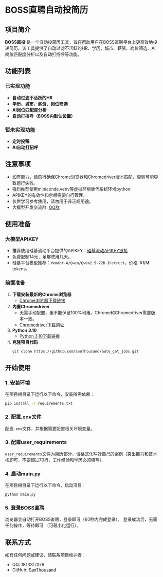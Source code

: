 # BOSS直聘自动投简历

## 项目简介

**BOSS直投** 是一个自动投简历工具，旨在帮助用户在BOSS直聘平台上更高效地投递简历。该工具提供了自动过滤不活跃的HR、学历、城市、薪资、岗位筛选、AI岗位匹配度分析以及自动打招呼等功能。
## 功能列表

### 已实现功能
- **自动过滤不活跃的HR**
- **学历、城市、薪资、岗位筛选**
- **AI岗位匹配度分析**
- **自动打招呼（BOSS内默认设置）**

### 暂未实现功能
- **定时投稿**
- **AI自动打招呼**

## 注意事项
- 如有能力，请自行确保Chrome浏览器和Chromedriver版本匹配，否则可能导致运行失败。
- 强烈推荐使用miniconda,venv等虚拟环境替代系统环境python
- APIKEY的有效性和余额需要自行管理。
- 仅供学习参考使用，请勿用于非正规用途。
- 大模型开发交流群: [QQ群](https://qm.qq.com/q/oTCtCdWX8A)

## 使用准备

### 大模型APIKEY
- 推荐使用硅基流动平台提供的APIKEY：[硅基流动APIKEY链接](https://cloud.siliconflow.cn/i/u7QBt2Hh)
- 免费配额14元，足够使用几天。
- 硅基平台模型推荐：`Vendor-A/Qwen/Qwen2.5-72B-Instruct`，价格: ¥1/M tokens。

### 前置准备
1. **下载安装最新的Chrome浏览器**
   - [Chrome浏览器下载链接](https://www.google.cn/chrome/)
2. **内置Chromedriver**
   - 无需手动配置，但不能保证100%可用。Chrome和Chromedriver需要版本一致。
   - [Chromedriver下载网址](https://googlechromelabs.github.io/chrome-for-testing)
3. **Python 3.10**
   - [Python 3.10下载链接](https://www.python.org/downloads/)
4. **克隆项目代码**
   ```bash
   git clone https://github.com/SanThousand/auto_get_jobs.git
   ```

## 开始使用

### 1. 安装环境
在项目根目录下运行以下命令，安装所需依赖：
```bash
pip install -r requirements.txt
```

### 2. 配置.env文件
配置`.env`文件，并根据需要配置相关环境变量。

### 3. 配置user_requirements
`user_requirements`文件为简历部分，请格式化写好自己的案例（突出能力和技术栈即可，不要超过70行，工作经验和学历必须填写）。

### 4. 启动main.py
在项目根目录下运行以下命令，启动项目：
```bash
python main.py
```
### 5. 登录BOSS直聘
浏览器会自动打开BOSS直聘，登录即可（60秒内完成登录）。
登录成功后，无需任何操作，等待即可 （可最小化运行）。

## 联系方式
如有任何问题或建议，请联系项目维护者：
- QQ: 1813317076
- GitHub: [SanThousand](https://github.com/SanThousand)
